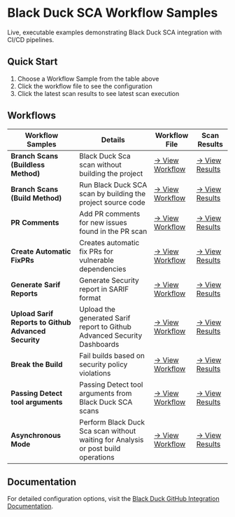 # Black Duck SCA Workflow Samples                                                                                                                                                                                                                
                                                                                                                                                                                                                                         
Live, executable examples demonstrating Black Duck SCA integration with CI/CD pipelines.                                                                                                                                                                                                                                                                                                                                                                  
## Quick Start                                                                                                                                                                                                                                                                                                                                                                                                                                            
1. Choose a Workflow Sample from the table above                                                                                                                                                                                                 
2. Click the workflow file to see the configuration                                                                                                                                                                                      
3. Click the latest scan results to see latest scan execution                          

## Workflows                                                                                                                                                                                                                  
                                                                                                                                                                                                                                         
| Workflow Samples | Details | Workflow File | Scan Results |                                                                                                                                                                          
|---------|-------------|---------------|---------------------|                                                                                                                                                                          
| **Branch Scans (Buildless Method)** | Black Duck Sca scan without building the project | [→ View Workflow](https://github.com/blackducksca-workflow-examples/install-directory-custom-paths/blob/main/.github/workflows/nodejs-npm.yml) | [→ View Results](https://blackducksca-workflow-examples.github.io/install-directory-custom-paths/) |                                                                                                                                                                  
| **Branch Scans (Build Method)** | Run Black Duck SCA scan by building the project source code | [→ View Workflow](https://github.com/blackducksca-workflow-examples/full-scan/blob/main/.github/workflows/nodejs-npm.yml) | [→ View Results](https://blackducksca-workflow-examples.github.io/full-scan/) |                                                                                                                                                                  
| **PR Comments** | Add PR comments for new issues found in the PR scan | [→ View Workflow](https://github.com/blackducksca-workflow-examples/pr-comments/blob/main/.github/workflows/nodejs-npm.yml) | [→ View Results](https://blackducksca-workflow-examples.github.io/pr-comments/) |                                                                                                                                                                
| **Create Automatic FixPRs** | Creates automatic fix PRs for vulnerable dependencies | [→ View Workflow](https://github.com/blackducksca-workflow-examples/automatic-fixpr/blob/main/.github/workflows/nodejs-npm.yml) | [→ View Results](https://blackducksca-workflow-examples.github.io/automatic-fixpr/) |                                                                                                                                                            
| **Generate Sarif Reports** | Generate Security report in SARIF format | [→ View Workflow](https://github.com/blackducksca-workflow-examples/sarif-generation/blob/main/.github/workflows/nodejs-npm.yml) | [→ View Results](https://blackducksca-workflow-examples.github.io/sarif-generation/) |                                                                                                                                                              
| **Upload Sarif Reports to Github Advanced Security** | Upload the generated Sarif report to Github Advanced Security Dashboards | [→ View Workflow](https://github.com/blackducksca-workflow-examples/sarif-generation/blob/main/.github/workflows/nodejs-npm.yml) | [→ View Results](https://blackducksca-workflow-examples.github.io/sarif-generation/) |                                                                                                                                                               
| **Break the Build** | Fail builds based on security policy violations | [→ View Workflow](https://github.com/blackducksca-workflow-examples/build-break/blob/main/.github/workflows/nodejs-npm.yml) | [→ View Results](https://blackducksca-workflow-examples.github.io/build-break/) |                                                                                                                                                                                                                                                                                                            
| **Passing Detect tool arguments** | Passing Detect tool arguments from Black Duck SCA scans | [→ View Workflow](https://github.com/blackducksca-workflow-examples/arbitrary-params/blob/main/.github/workflows/nodejs-npm.yml) | [→ View Results](https://blackducksca-workflow-examples.github.io/arbitrary-params/) |                                                                                                                                                           
| **Asynchronous Mode** | Perform Black Duck Sca scan without waiting for Analysis or post build operations | [→ View Workflow](https://github.com/blackducksca-workflow-examples/async-mode/blob/main/.github/workflows/nodejs-npm.yml) | [→ View Results](https://blackducksca-workflow-examples.github.io/async-mode/) |                                                                                                                                                                                                                                                                                                                         
                                                                                                                                                                                                                                                                                                                                                                                                 
## Documentation                                                                                                                                                                                                                         
For detailed configuration options, visit the [Black Duck GitHub Integration Documentation](https://documentation.blackduck.com/bundle/bridge/page/documentation/c_github-blackduck.html).
